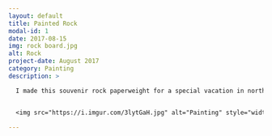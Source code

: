 ```yaml
---
layout: default
title: Painted Rock
modal-id: 1
date: 2017-08-15
img: rock board.jpg
alt: Rock
project-date: August 2017
category: Painting
description: >

  I made this souvenir rock paperweight for a special vacation in northern Minnesota. I used a rock I found on the shore of lake Superior, and used acrylic paint to do the landscape on it. After I finished the first one everyone loved it so much that I got requests to make them for others!


  <img src="https://i.imgur.com/3lytGaH.jpg" alt="Painting" style="width: 80%;"/>

---
```

